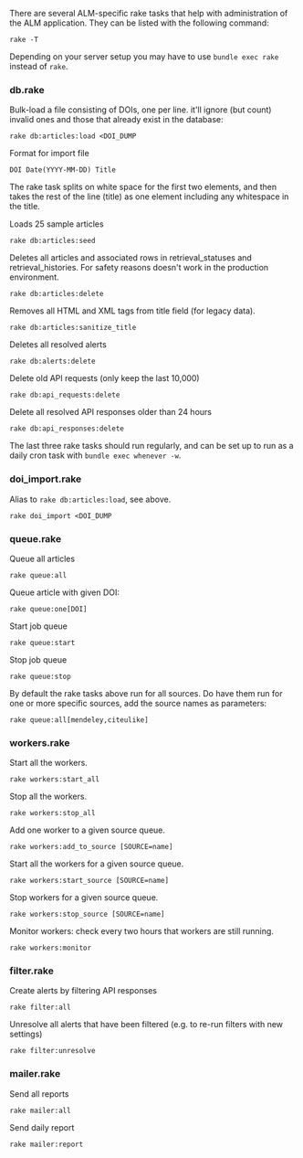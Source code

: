 There are several ALM-specific rake tasks that help with administration of the ALM application. They can be listed with the following command:

    rake -T

Depending on your server setup you may have to use `bundle exec rake` instead of `rake`.

### db.rake

Bulk-load a file consisting of DOIs, one per line. it'll ignore (but count) invalid ones and those that already exist in the database:

    rake db:articles:load <DOI_DUMP

Format for import file

    DOI Date(YYYY-MM-DD) Title

The rake task splits on white space for the first two elements, and then takes the rest of the line (title) as one element including any whitespace in the title.

Loads 25 sample articles

    rake db:articles:seed

Deletes all articles and associated rows in retrieval_statuses and retrieval_histories. For safety reasons doesn't work in the production environment.

    rake db:articles:delete

Removes all HTML and XML tags from title field (for legacy data).

    rake db:articles:sanitize_title

Deletes all resolved alerts

    rake db:alerts:delete

Delete old API requests (only keep the last 10,000)

    rake db:api_requests:delete

Delete all resolved API responses older than 24 hours

    rake db:api_responses:delete

The last three rake tasks should run regularly, and can be set up to run as a daily cron task with `bundle exec whenever -w`.

### doi_import.rake

Alias to `rake db:articles:load`, see above.

    rake doi_import <DOI_DUMP

### queue.rake

Queue all articles

    rake queue:all

Queue article with given DOI:

    rake queue:one[DOI]

Start job queue

    rake queue:start

Stop job queue

    rake queue:stop

By default the rake tasks above run for all sources. Do have them run for one or more specific sources, add the source names as parameters:

    rake queue:all[mendeley,citeulike]

### workers.rake

Start all the workers.

    rake workers:start_all

Stop all the workers.

    rake workers:stop_all

Add one worker to a given source queue.

    rake workers:add_to_source [SOURCE=name]

Start all the workers for a given source queue.

    rake workers:start_source [SOURCE=name]

Stop workers for a given source queue.

    rake workers:stop_source [SOURCE=name]

Monitor workers: check every two hours that workers are still running.

    rake workers:monitor

### filter.rake

Create alerts by filtering API responses

    rake filter:all

Unresolve all alerts that have been filtered (e.g. to re-run filters with new settings)

    rake filter:unresolve

### mailer.rake

Send all reports

    rake mailer:all

Send daily report

    rake mailer:report
